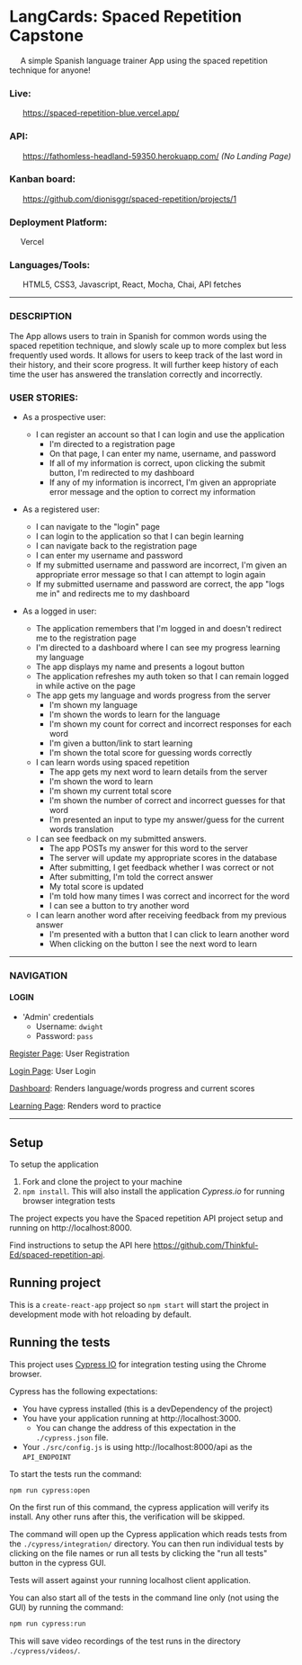 # LangCards: Spaced Repetition Capstone
&nbsp;&nbsp;&nbsp;&nbsp;&nbsp;A simple Spanish language trainer App using the spaced repetition technique for anyone!

### Live:
&nbsp;&nbsp;&nbsp;&nbsp;&nbsp; https://spaced-repetition-blue.vercel.app/
### API:
&nbsp;&nbsp;&nbsp;&nbsp;&nbsp; https://fathomless-headland-59350.herokuapp.com/ *(No Landing Page)*

### Kanban board:
&nbsp;&nbsp;&nbsp;&nbsp;&nbsp; https://github.com/dionisggr/spaced-repetition/projects/1

### Deployment Platform:
&nbsp;&nbsp;&nbsp;&nbsp;&nbsp;Vercel

### Languages/Tools:
&nbsp;&nbsp;&nbsp;&nbsp;&nbsp; HTML5, CSS3, Javascript, React, Mocha, Chai, API fetches

---
### DESCRIPTION
The App allows users to train in Spanish for common words using the spaced repetition technique, and slowly scale up to more complex but less frequently used words. It allows for users to keep track of the last word in their history, and their score progress. It will further keep history of each time the user has answered the translation correctly and incorrectly.

### USER STORIES:
- As a prospective user:
  - I can register an account so that I can login and use the application
    - I'm directed to a registration page
    - On that page, I can enter my name, username, and password
    - If all of my information is correct, upon clicking the submit button, I'm redirected to my dashboard
    - If any of my information is incorrect, I'm given an appropriate error message and the option to correct my information
- As a registered user:
  - I can navigate to the "login" page
  - I can login to the application so that I can begin learning
  - I can navigate back to the registration page
  - I can enter my username and password
  - If my submitted username and password are incorrect, I'm given an appropriate error message so that I can attempt to login again
  - If my submitted username and password are correct, the app "logs me in" and redirects me to my dashboard

- As a logged in user:
  - The application remembers that I'm logged in and doesn't redirect me to the registration page
  - I'm directed to a dashboard where I can see my progress learning my language
  - The app displays my name and presents a logout button
  - The application refreshes my auth token so that I can remain logged in while active on the page
  - The app gets my language and words progress from the server
    - I'm shown my language
    - I'm shown the words to learn for the language
    - I'm shown my count for correct and incorrect responses for each word
    - I'm given a button/link to start learning
    - I'm shown the total score for guessing words correctly
  - I can learn words using spaced repetition
    - The app gets my next word to learn details from the server
    - I'm shown the word to learn
    - I'm shown my current total score
    - I'm shown the number of correct and incorrect guesses for that word
    - I'm presented an input to type my answer/guess for the current words translation
  - I can see feedback on my submitted answers.
    - The app POSTs my answer for this word to the server
    - The server will update my appropriate scores in the database
    - After submitting, I get feedback whether I was correct or not
    - After submitting, I'm told the correct answer
    - My total score is updated
    - I'm told how many times I was correct and incorrect for the word
    - I can see a button to try another word
  - I can learn another word after receiving feedback from my previous answer
    - I'm presented with a button that I can click to learn another word
    - When clicking on the button I see the next word to learn
---

### NAVIGATION

#### LOGIN

- 'Admin' credentials
  - Username: `dwight`
  - Password: `pass`
      
[Register Page](https://spaced-repetition-blue.vercel.app/register): User Registration

[Login Page](https://spaced-repetition-blue.vercel.app/login): User Login

[Dashboard](https://spaced-repetition-blue.vercel.app/): Renders language/words progress and current scores

[Learning Page](https://spaced-repetition-blue.vercel.app/learn): Renders word to practice

---
## Setup

To setup the application

1. Fork and clone the project to your machine
2. `npm install`. This will also install the application *Cypress.io* for running browser integration tests

The project expects you have the Spaced repetition API project setup and running on http://localhost:8000.

Find instructions to setup the API here https://github.com/Thinkful-Ed/spaced-repetition-api.

## Running project

This is a `create-react-app` project so `npm start` will start the project in development mode with hot reloading by default.

## Running the tests

This project uses [Cypress IO](https://docs.cypress.io) for integration testing using the Chrome browser.

Cypress has the following expectations:

- You have cypress installed (this is a devDependency of the project)
- You have your application running at http://localhost:3000.
  - You can change the address of this expectation in the `./cypress.json` file.
- Your `./src/config.js` is using http://localhost:8000/api as the `API_ENDPOINT`

To start the tests run the command:

```bash
npm run cypress:open
```

On the first run of this command, the cypress application will verify its install. Any other runs after this, the verification will be skipped.

The command will open up the Cypress application which reads tests from the `./cypress/integration/` directory. You can then run individual tests by clicking on the file names or run all tests by clicking the "run all tests" button in the cypress GUI.

Tests will assert against your running localhost client application.

You can also start all of the tests in the command line only (not using the GUI) by running the command:

```bash
npm run cypress:run
```

This will save video recordings of the test runs in the directory `./cypress/videos/`.
